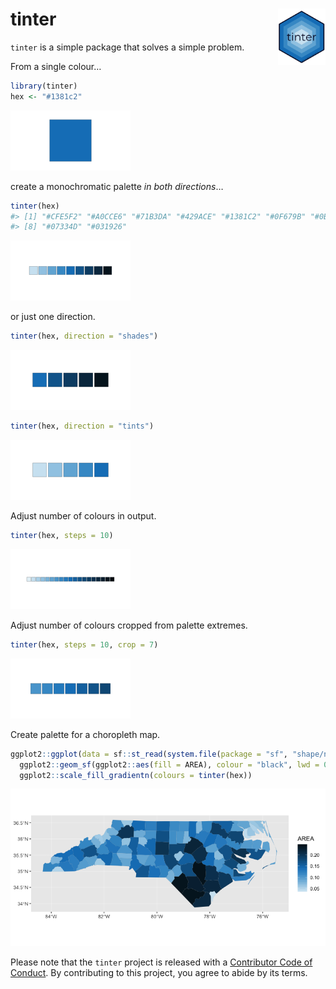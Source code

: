 
<!-- README.md is generated from README.Rmd. Please edit that file -->

# tinter <img src="man/figures/logo.png" align="right" width='15%'/>

<!-- [![lifecycle](https://img.shields.io/badge/lifecycle-experimental-orange.svg)](https://www.tidyverse.org/lifecycle/#experimental) -->

<!-- [![Travis build status](https://travis-ci.org/sebdalgarno/tinter.svg?branch=master)](https://travis-ci.org/sebdalgarno/tinter) -->

<!--  [![AppVeyor build status](https://ci.appveyor.com/api/projects/status/github/sebdalgarno/tinter?branch=master&svg=true)](https://ci.appveyor.com/project/sebdalgarno/tinter) -->

<!--  [![Coverage status](https://codecov.io/gh/sebdalgarno/tinter/branch/master/graph/badge.svg)](https://codecov.io/github/sebdalgarno/tinter?branch=master) -->

<!-- [![License: MIT](https://img.shields.io/badge/License-MIT-green.svg)](https://opensource.org/licenses/MIT) -->

`tinter` is a simple package that solves a simple problem.

From a single colour…

``` r
library(tinter)
hex <- "#1381c2"
```

![](man/figures/README-colour-1.png)<!-- -->

create a monochromatic palette *in both directions*…

``` r
tinter(hex)
#> [1] "#CFE5F2" "#A0CCE6" "#71B3DA" "#429ACE" "#1381C2" "#0F679B" "#0B4D74"
#> [8] "#07334D" "#031926"
```

![](man/figures/README-tinter-1.png)<!-- -->

or just one direction.

``` r
tinter(hex, direction = "shades")
```

![](man/figures/README-shades-1.png)<!-- -->

``` r
tinter(hex, direction = "tints")
```

![](man/figures/README-tints-1.png)<!-- -->

Adjust number of colours in output.

``` r
tinter(hex, steps = 10)
```

![](man/figures/README-steps-1.png)<!-- -->

Adjust number of colours cropped from palette extremes.

``` r
tinter(hex, steps = 10, crop = 7)
```

![](man/figures/README-crop-1.png)<!-- -->

Create palette for a choropleth
map.

``` r
ggplot2::ggplot(data = sf::st_read(system.file(package = "sf", "shape/nc.shp"))) +
  ggplot2::geom_sf(ggplot2::aes(fill = AREA), colour = "black", lwd = 0.01) +
  ggplot2::scale_fill_gradientn(colours = tinter(hex))
```

![](man/figures/README-plot-1.png)<!-- -->

Please note that the `tinter` project is released with a [Contributor
Code of Conduct](CODE_OF_CONDUCT.md). By contributing to this project,
you agree to abide by its terms.
